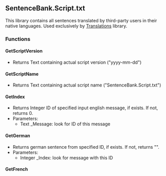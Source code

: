 SentenceBank.Script.txt
-----------------------

This library contains all sentences translated by third-party users in their native languages. Used exclusively by [Translations]() library.

### Functions

#### GetScriptVersion
* Returns Text containing actual script version ("yyyy-mm-dd")

#### GetScriptName
* Returns Text containing actual script name ("SentenceBank.Script.txt")

#### GetIndex
* Returns Integer ID of specified input english message, if exists. If not, returns 0.
* Parameters:
	* Text _Message: look for ID of this message

#### GetGerman
* Returns german sentence from specified ID, if exists. If not, returns "".
* Parameters:
	* Integer _Index: look for message with this ID

#### GetFrench
